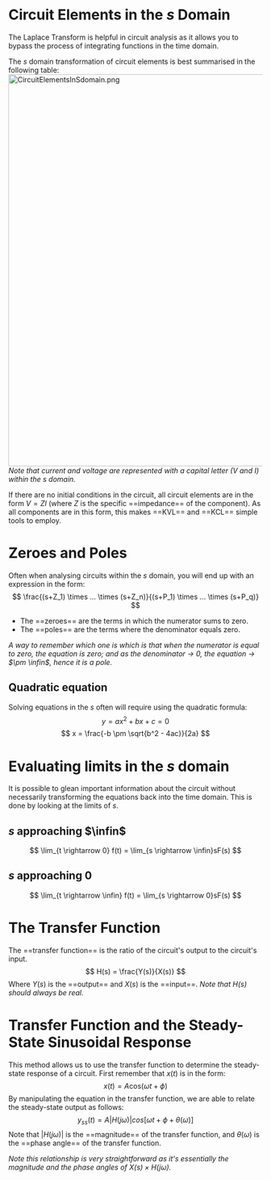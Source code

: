 # Circuit Elements in the $s$ Domain
The Laplace Transform is helpful in circuit analysis as it allows you to bypass the process of integrating functions in the time domain.  

The $s$ domain transformation of circuit elements is best summarised in the following table:
<img src="../../_resources/CircuitElementsInSdomain.png" alt="CircuitElementsInSdomain.png" width="649" height="777">
*Note that current and voltage are represented with a capital letter ($V$ and $I$) within the $s$ domain.*

If there are no initial conditions in the circuit, all circuit elements are in the form $V = Z I$ (where $Z$ is the specific ==impedance== of the component). As all components are in this form, this makes ==KVL== and ==KCL== simple tools to employ.

# Zeroes and Poles
Often when analysing circuits within the $s$ domain, you will end up with an expression in the form:
$$
\frac{(s+Z_1) \times ... \times (s+Z_n)}{(s+P_1) \times ... \times (s+P_q)}
$$
- The ==zeroes== are the terms in which the numerator sums to zero.
- The ==poles== are the terms where the denominator equals zero.

*A way to remember which one is which is that when the numerator is equal to zero, the equation is zero; and as the denominator $\rightarrow$ $0$, the equation $\rightarrow$ $\pm \infin$, hence it is a pole.*

## Quadratic equation
Solving equations in the $s$ often will require using the quadratic formula:
$$
y = ax^2 + bx + c = 0
$$
$$
x = \frac{-b \pm \sqrt{b^2 - 4ac}}{2a}
$$

# Evaluating limits in the $s$ domain
It is possible to glean important information about the circuit without necessarily transforming the equations back into the time domain. This is done by looking at the limits of $s$.

## $s$ approaching $\infin$
$$
\lim_{t \rightarrow 0} f(t) = \lim_{s \rightarrow \infin}sF(s)
$$
## $s$ approaching 0
$$
\lim_{t \rightarrow \infin} f(t) = \lim_{s \rightarrow 0}sF(s)
$$

# The Transfer Function
The ==transfer function== is the ratio of the circuit's output to the circuit's input.
$$
H(s) = \frac{Y(s)}{X(s)}
$$
Where $Y(s)$ is the ==output== and $X(s)$ is the ==input==.
*Note that $H(s)$ should always be real.*

# Transfer Function and the Steady-State Sinusoidal Response
This method allows us to use the transfer function to determine the steady-state response of a circuit.
First remember that $x(t)$ is in the form:
$$
x(t) = A\text{cos}(\omega t + \phi)
$$
By manipulating the equation in the transfer function, we are able to relate the steady-state output as follows:
$$
y_{ss}(t) = A |H(j \omega)| cos [\omega t + \phi + \theta(\omega)]
$$
Note that $|H(j \omega)|$ is the ==magnitude== of the transfer function, and $\theta(\omega)$ is the ==phase angle== of the transfer function.

*Note this relationship is very straightforward as it's essentially the magnitude and the phase angles of $X(s) \times H(j \omega)$.*
